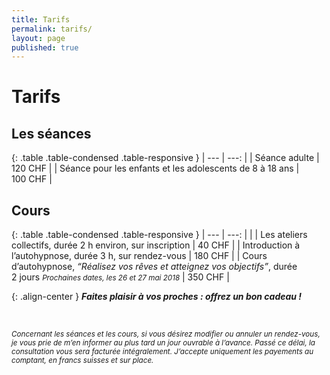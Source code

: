 ```yaml
---
title: Tarifs
permalink: tarifs/
layout: page
published: true
---
```


# Tarifs

## Les séances

{: .table .table-condensed .table-responsive }
| ---                                                                | ---:         |
| Séance adulte                                                      | 120&nbsp;CHF |
| Séance pour les enfants et les adolescents de 8 à 18 ans           | 100&nbsp;CHF |


## Cours

{: .table .table-condensed .table-responsive }
| ---  | ---:                                                                                           |       |
| Les ateliers collectifs, durée 2 h environ, sur inscription                                                                                                              | 40&nbsp;CHF  |
| Introduction à l’autohypnose, durée 3 h, sur rendez-vous                                                                                                           | 180&nbsp;CHF |
| Cours d’autohypnose, *“Réalisez vos rêves et atteignez vos objectifs”*, durée 2 jours <small class="brun"><em>Prochaines dates, les 26 et 27 mai 2018</em></small> | 350&nbsp;CHF |

{: .align-center }
***<i class="fa fa-gift"></i> Faites plaisir à vos proches : offrez un bon cadeau !***

&nbsp;

<small>*Concernant les séances et les cours, si vous désirez modifier ou annuler un rendez-vous, je vous prie de m’en informer au plus tard un jour ouvrable à l’avance. Passé ce délai, la consultation vous sera facturée intégralement. J’accepte uniquement les payements au comptant, en francs suisses et sur place.*</small>

<!--

## Hypnocoaching

{: .table .table-condensed .table-responsive }
| ---                                                                | ---:         |
| Séance d’hypnocoaching                                             | 120&nbsp;CHF |

## Lithothérapie<br/>& soins énergétiques

{: .table .table-condensed .table-responsive }
| ---                                                                | ---:         |
| Séance de lithothérapie et soins énergétiques <br/><small class="brun"><em>Il est également possible de coupler l’hypnose à un soin énergétique, auquel cas le tarif reste à 120 CHF la séance.</em></small> | 120&nbsp;CHF |

-->
